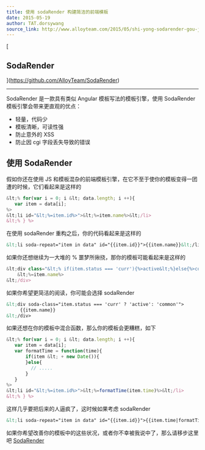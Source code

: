 ```yaml
---
title: 使用 sodaRender 构建简洁的前端模板
date: 2015-05-19
author: TAT.dorsywang
source_link: http://www.alloyteam.com/2015/05/shi-yong-sodarender-gou-jian-jian-jie-di-qian-duan-mo-ban/
---
```


<!-- {% raw %} - for jekyll -->

\[

## SodaRender

](<https://github.com/AlloyTeam/SodaRender>)

* * *

SodaRender 是一款具有类似 Angular 模板写法的模板引擎，使用 SodaRender 模板引擎会带来更直观的优点：

-   轻量，代码少
-   模板清晰，可读性强
-   防止意外的 XSS
-   防止因 cgi 字段丢失导致的错误

## 使用 SodaRender

假如你还在使用 JS 和模板混杂的前端模板引擎，在它不至于使你的模板变得一团遭的时候，它们看起来是这样的

```javascript
&lt;% for(var i = 0; i &lt; data.length; i ++){
   var item = data[i];
%>
&lt;li id="&lt;%=item.id%>">&lt;%=item.name%>&lt;/li>
&lt;% } %>
```

在使用 sodaRender 重构之后，你的代码看起来是这样的

```html
&lt;li soda-repeat="item in data" id="{{item.id}}">{{item.name}}&lt;/li>
```

如果你还想继续为一大堆的 % 噩梦所揪挠，那你的模板可能看起来是这样的

```javascript
&lt;div class="&lt;% if(item.status === 'curr'){%>active&lt;%}else{%>common&lt;%}%>">
    &lt;%=item.name%>
&lt;/div>
```

如果你希望更简洁的阅读，你可能会选择 sodaRender

```html
&lt;div soda-class="item.status === 'curr' ? 'active': 'common'">
     {{item.name}}
&lt;/div>
```

如果还想在你的模板中混合函数，那么你的模板会更糟糕，如下

```javascript
&lt;% for(var i = 0; i &lt; data.length; i ++){
   var item = data[i];
   var formatTime = function(time){
       if(item &lt; + new Date()){
       }else{
         // .....
       }
   }
%>
&lt;li id="&lt;%=item.id%>">&lt;%=formatTime(item.time)%>&lt;/li>
&lt;% } %>
```

这样几乎要把后来的人逼疯了，这时候如果考虑 sodaRender

```html
&lt;li soda-repeat="item in data" id="{{item.id}}">{{item.time|formatTime}}&lt;/li>
```

如果你希望改善你的模板中的这些状况，或者你不幸被我说中了，那么请移步这里吧 [SodaRender](https://github.com/AlloyTeam/SodaRender)


<!-- {% endraw %} - for jekyll -->